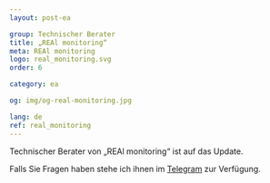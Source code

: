 ```yaml
---
layout: post-ea

group: Technischer Berater
title: „REAl monitoring“
meta: REAl monitoring
logo: real_monitoring.svg
order: 6

category: ea

og: img/og-real-monitoring.jpg

lang: de
ref: real_monitoring
---
```


Technischer Berater von „REAl monitoring“ ist auf das Update.

Falls Sie Fragen haben stehe ich ihnen im <a href="https://t.me/chutkoy" target="_blank">Telegram</a> zur Verfügung.
